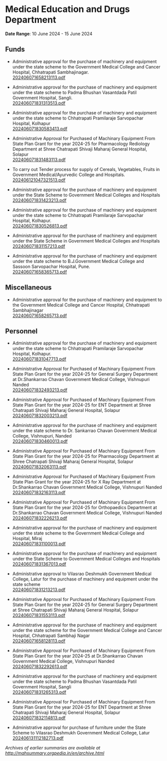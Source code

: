 # Medical Education and Drugs Department

**Date Range**: 10 June 2024 - 15 June 2024


## Funds
- Administrative approval for the purchase of machinery and equipment under the state scheme to the Government Medical College and Cancer Hospital, Chhatrapati Sambhajinagar.\
  [202406071658213113.pdf](https://gr.maharashtra.gov.in/Site/Upload/Government%20Resolutions/English/202406071658213113.pdf)

- Administrative approval for the purchase of machinery and equipment under the state scheme to Padma Bhushan Vasantdada Patil Government Hospital, Sangli.\
  [202406071831313513.pdf](https://gr.maharashtra.gov.in/Site/Upload/Government%20Resolutions/English/202406071831313513.pdf)

- Administrative approval for the purchase of machinery and equipment under the state scheme to Chhatrapati Pramilaraje Sarvopachar Hospital, Kolhapur\
  [202406071830583413.pdf](https://gr.maharashtra.gov.in/Site/Upload/Government%20Resolutions/English/202406071830583413.pdf)

- Administrative Approval for Purchased of Machinary   Equipment From State Plan Grant for the year 2024-25 for  Pharmacology    Rediology  Department at Shree Chatrapati Shivaji Maharaj General Hospital, Solapur\
  [202406071831483113.pdf](https://gr.maharashtra.gov.in/Site/Upload/Government%20Resolutions/English/202406071831483113.pdf)

- To carry out Tender process for  supply of Cereals, Vegetables, Fruits in Government Medical/Ayurvedic College and Hospitals.\
  [202406121047321513.pdf](https://gr.maharashtra.gov.in/Site/Upload/Government%20Resolutions/English/202406121047321513.pdf)

- Administrative approval for the purchase of machinery and equipment under the State Scheme to Government Medical Colleges and Hospitals\
  [202406071831423213.pdf](https://gr.maharashtra.gov.in/Site/Upload/Government%20Resolutions/English/202406071831423213.pdf)

- Administrative approval for the purchase of machinery and equipment under the state scheme to Chhatrapati Pramilaraje Sarvopachar Hospital, Kolhapur.\
  [202406071830526813.pdf](https://gr.maharashtra.gov.in/Site/Upload/Government%20Resolutions/English/202406071830526813.pdf)

- Administrative approval for the purchase of machinery and equipment under the State Scheme in Government Medical Colleges and Hospitals\
  [202406071831157213.pdf](https://gr.maharashtra.gov.in/Site/Upload/Government%20Resolutions/English/202406071831157213.pdf)

- Administrative approval for the purchase of machinery and equipment under the state scheme to B.J.Government Medical College and Sassoon Sarvopachar Hospital, Pune.\
  [202406071658365713.pdf](https://gr.maharashtra.gov.in/Site/Upload/Government%20Resolutions/English/202406071658365713.pdf)

## Miscellaneous
- Administrative approval for the purchase of machinery and equipment to the Government Medical College and Cancer Hospital, Chhatrapati Sambhajinagar\
  [202406071658265713.pdf](https://gr.maharashtra.gov.in/Site/Upload/Government%20Resolutions/English/202406071658265713.pdf)

## Personnel
- Administrative approval for the purchase of machinery and equipment under the state scheme to Chhatrapati Pramilaraje Sarvopachar Hospital, Kolhapur.\
  [202406071831047713.pdf](https://gr.maharashtra.gov.in/Site/Upload/Government%20Resolutions/English/202406071831047713.pdf)

- Administrative Approval for Purchased of Machinary   Equipment From State Plan Grant for the year 2024-25 for  General Surgery Department at Dr.Shankarrao Chavan Government Medical College, Vishnupuri Nanded\
  [202406071832493213.pdf](https://gr.maharashtra.gov.in/Site/Upload/Government%20Resolutions/English/202406071832493213.pdf)

- Administrative Approval for Purchased of Machinary   Equipment From State Plan Grant for the year 2024-25 for  ENT  Department at Shree Chatrapati Shivaji Maharaj General Hospital, Solapur\
  [202406071832003213.pdf](https://gr.maharashtra.gov.in/Site/Upload/Government%20Resolutions/English/202406071832003213.pdf)

- Administrative approval for the purchase of machinery and equipment under the state scheme to Dr. Sankarrao Chavan Government Medical College, Vishnupuri, Nanded\
  [202406071830460013.pdf](https://gr.maharashtra.gov.in/Site/Upload/Government%20Resolutions/English/202406071830460013.pdf)

- Administrative Approval for Purchased of Machinary   Equipment From State Plan Grant for the year 2024-25 for  Pharmacology  Department at Shree Chatrapati Shivaji Maharaj General Hospital, Solapur\
  [202406071832063113.pdf](https://gr.maharashtra.gov.in/Site/Upload/Government%20Resolutions/English/202406071832063113.pdf)

- Administrative Approval for Purchased of Machinary   Equipment From State Plan Grant for the year 2024-25 for X Ray Department at Dr.Shankarrao Chavan Government Medical College, Vishnupuri Nanded\
  [202406071832163113.pdf](https://gr.maharashtra.gov.in/Site/Upload/Government%20Resolutions/English/202406071832163113.pdf)

- Administrative Approval for Purchased of Machinary   Equipment From State Plan Grant for the year 2024-25 for  Orthopaedics Department at Dr.Shankarrao Chavan Government Medical College, Vishnupuri Nanded\
  [202406071832226213.pdf](https://gr.maharashtra.gov.in/Site/Upload/Government%20Resolutions/English/202406071832226213.pdf)

- Administrative approval for the purchase of machinery and equipment under the state scheme to the Government Medical College and Hospital, Miraj\
  [202406071831100013.pdf](https://gr.maharashtra.gov.in/Site/Upload/Government%20Resolutions/English/202406071831100013.pdf)

- Administrative approval for the purchase of machinery and equipment under the State Scheme to Government Medical Colleges and Hospitals\
  [202406071831367013.pdf](https://gr.maharashtra.gov.in/Site/Upload/Government%20Resolutions/English/202406071831367013.pdf)

- Administrative approval to Vilasrao Deshmukh Government Medical College, Latur for the purchase of machinery and equipment under the state scheme\
  [202406071831213213.pdf](https://gr.maharashtra.gov.in/Site/Upload/Government%20Resolutions/English/202406071831213213.pdf)

- Administrative Approval for Purchased of Machinary   Equipment From State Plan Grant for the year 2024-25 for  General Surgery Department at Shree Chatrapati Shivaji Maharaj General Hospital, Solapur\
  [202406071831553113.pdf](https://gr.maharashtra.gov.in/Site/Upload/Government%20Resolutions/English/202406071831553113.pdf)

- Administrative approval for the purchase of machinery and equipment under the state scheme for the Government Medical College and Cancer Hospital, Chhatrapati Sambhaji Nagar\
  [202406071658128113.pdf](https://gr.maharashtra.gov.in/Site/Upload/Government%20Resolutions/English/202406071658128113.pdf)

- Administrative Approval for Purchased of Machinary   Equipment From State Plan Grant for the year 2024-25 at Dr.Shankarrao Chavan Government Medical College, Vishnupuri Nanded\
  [202406071832292613.pdf](https://gr.maharashtra.gov.in/Site/Upload/Government%20Resolutions/English/202406071832292613.pdf)

- Administrative approval for the purchase of machinery and equipment under the state scheme to Padma Bhushan Vasantdada Patil Government Hospital, Sangli\
  [202406071831265313.pdf](https://gr.maharashtra.gov.in/Site/Upload/Government%20Resolutions/English/202406071831265313.pdf)

- Administrative Approval for Purchased of Machinary   Equipment From State Plan Grant for the year 2024-25 for  ENT Department at Shree Chatrapati Shivaji Maharaj General Hospital, Solapur\
  [202406071832114813.pdf](https://gr.maharashtra.gov.in/Site/Upload/Government%20Resolutions/English/202406071832114813.pdf)

- Administrative approval for purchase of furniture under the State Scheme to Vilasrao Deshmukh Government Medical College, Latur\
  [202406131112182713.pdf](https://gr.maharashtra.gov.in/Site/Upload/Government%20Resolutions/English/202406131112182713.pdf)


*Archives of earlier summaries are available at http://mahsummary.orgpedia.in/en/archive.html*